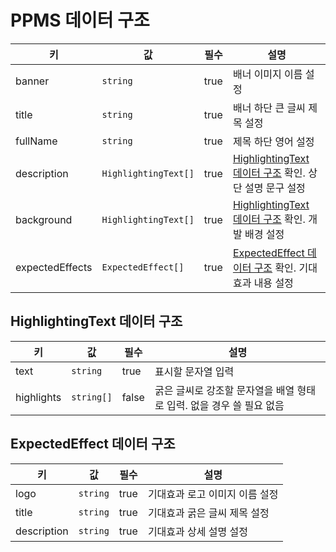# PPMS 데이터 구조

| 키 | 값 | 필수 | 설명 |
| --- | --- | --- | --- |
| banner | `string` | true | 배너 이미지 이름 설정 |
| title | `string` | true | 배너 하단 큰 글씨 제목 설정 |
| fullName | `string` | true | 제목 하단 영어 설정 |
| description | `HighlightingText[]` | true | [HighlightingText 데이터 구조](#highlightingtext-데이터-구조) 확인. 상단 설명 문구 설정 |
| background | `HighlightingText[]` | true | [HighlightingText 데이터 구조](#highlightingtext-데이터-구조) 확인. 개발 배경 설정 |
| expectedEffects | `ExpectedEffect[]` | true | [ExpectedEffect 데이터 구조](#expectedeffect-데이터-구조) 확인. 기대 효과 내용 설정 |

## HighlightingText 데이터 구조

| 키 | 값 | 필수 | 설명 |
| --- | --- | --- | --- |
| text | `string` | true | 표시할 문자열 입력 |
| highlights | `string[]` | false | 굵은 글씨로 강조할 문자열을 배열 형태로 입력. 없을 경우 쓸 필요 없음 |

## ExpectedEffect 데이터 구조

| 키 | 값 | 필수 | 설명 |
| --- | --- | --- | --- |
| logo | `string` | true | 기대효과 로고 이미지 이름 설정 |
| title | `string` | true | 기대효과 굵은 글씨 제목 설정 |
| description | `string` | true | 기대효과 상세 설명 설정 |
